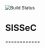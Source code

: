![Build Status](https://github.com/philipempl/SISSeC/workflows/SISSeC%20CI/badge.svg)


# SISSeC
============

